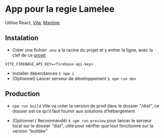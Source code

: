 # App pour la regie Lamelee

Utilise React, [Vite](https://vitejs.dev/), [Mantine](https://mantine.dev/)

## Instalation

- Créer une fichier `.env` a la racine du projet et y entrer la ligne, avec la clef de ce [projet](https://console.firebase.google.com/project/view-editor-live/overview)

```
VITE_FIREBASE_API_KEY=<firebase-api-key>
```

- Installer dépendances `$ npm i`
- (Optionnel) Lancer serveur de développement `$ npm run dev`

## Production

- `npm run build` Vite va créer la version de prod dans le dossier "/dist", ce dossier est ce qu'il faut fournir aux solutions d'hébergement

- (Optionnel / Recommandé) `$ npm run preview` pour lancer le serveur local sur le dossier "dist", utile pour vérifier que tout fonctionne sur la version "buildée"
